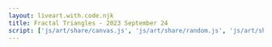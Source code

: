 ```yaml
---
layout: liveart.with.code.njk
title: Fractal Triangles - 2023 September 24
script: ['js/art/share/canvas.js', 'js/art/share/random.js', 'js/art/share/draw_kit.js', 'js/art/fractal_triangles.js']
---
```



